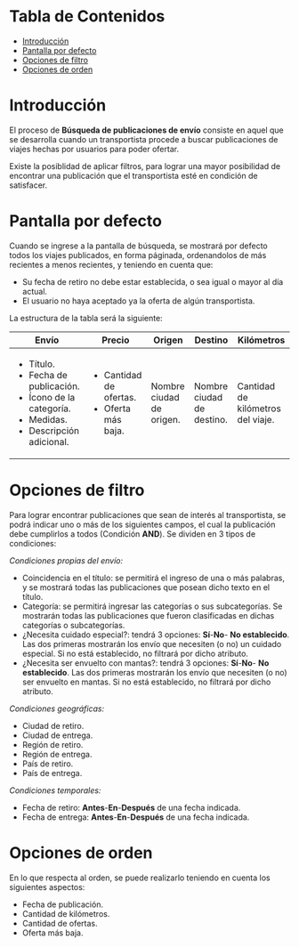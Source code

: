 # Tabla de Contenidos #

* [Introducción](#introduction)
* [Pantalla por defecto](#default_screen)
* [Opciones de filtro](#filter_options)
* [Opciones de orden](#order_options)

# Introducción #

El proceso de **Búsqueda de publicaciones de envío** consiste en
aquel que se desarrolla cuando un transportista procede a buscar
publicaciones de viajes hechas por usuarios para poder ofertar.
 
Existe la posiblidad de aplicar filtros, para lograr una mayor 
posibilidad de encontrar una publicación que el transportista
esté en condición de  satisfacer.

# Pantalla por defecto #

Cuando se ingrese a la pantalla de búsqueda, se mostrará por defecto
todos los viajes publicados, en forma páginada, ordenandolos de más
recientes a menos recientes, y teniendo en cuenta que:

* Su fecha de retiro no debe estar establecida, o sea igual o mayor al día
actual.
* El usuario no haya aceptado ya la oferta de algún transportista.

La estructura de la tabla será la siguiente:

| Envío | Precio | Origen | Destino | Kilómetros |
|---|---|---|---|---|
| <ul><li>Título.</li><li>Fecha de publicación.</li><li>Ícono de la categoría.</li><li>Medidas.</li><li>Descripción adicional.</li></ul> | <ul><li>Cantidad de ofertas.</li><li>Oferta más baja.</li></ul> | Nombre ciudad de origen. | Nombre ciudad de destino. | Cantidad de kilómetros del viaje. |

# Opciones de filtro #

Para lograr encontrar publicaciones que sean de interés al transportista,
se podrá indicar uno o más de los siguientes campos, el cual la
publicación debe cumplirlos a todos (Condición **AND**). Se dividen en 3
tipos de condiciones:

*Condiciones propias del envío:*
* Coincidencia en el título: se permitirá el ingreso de una o
más palabras, y se mostrará todas las publicaciones que posean dicho
texto en el título.
* Categoría: se permitirá ingresar las categorías o sus subcategorías.
Se mostrarán todas las publicaciones que fueron clasificadas en dichas
categorías o subcategorías.
* ¿Necesita cuidado especial?: tendrá 3 opciones: **Sí**-**No**-
**No establecido**. Las dos primeras mostrarán los envío que necesiten 
(o no) un cuidado especial. Si no está establecido, no filtrará por 
dicho atributo.
* ¿Necesita ser envuelto con mantas?: tendrá 3 opciones: **Sí**-**No**-
**No establecido**. Las dos primeras mostrarán los envío que necesiten 
(o no) ser envuelto en mantas. Si no está establecido, no filtrará por 
dicho atributo.

*Condiciones geográficas:*
* Ciudad de retiro.
* Ciudad de entrega.
* Región de retiro.
* Región de entrega.
* País de retiro.
* País de entrega.

*Condiciones temporales:*
* Fecha de retiro: **Antes**-**En**-**Después** de una fecha indicada.
* Fecha de entrega: **Antes**-**En**-**Después** de una fecha indicada.

# Opciones de orden #

En lo que respecta al orden, se puede realizarlo teniendo en cuenta
los siguientes aspectos:

* Fecha de publicación.
* Cantidad de kilómetros.
* Cantidad de ofertas.
* Oferta más baja.
